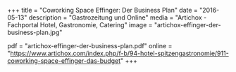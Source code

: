 +++
title = "Coworking Space Effinger: Der Business Plan"
date = "2016-05-13"
description = "Gastrozeitung und Online"
media = "Artichox - Fachportal Hotel, Gastronomie, Catering"
image = "artichox-effinger-der-business-plan.jpg"

pdf = "artichox-effinger-der-business-plan.pdf"
online = "https://www.artichox.com/index.php/f-b/94-hotel-spitzengastronomie/911-coworking-space-effinger-das-budget"
+++
